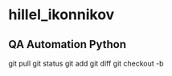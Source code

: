 # hillel_ikonnikov
## QA Automation Python


git pull
git status
git add
git diff
git checkout -b



